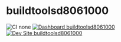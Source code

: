 # buildtoolsd8061000

![CI none](https://img.shields.io/badge/ci-none-orange.svg)
[![Dashboard buildtoolsd8061000](https://img.shields.io/badge/dashboard-buildtoolsd8061000-yellow.svg)](https://dashboard.pantheon.io/sites/36d6dc01-082b-4fe4-82e5-209b9f0cc08a#dev/code)
[![Dev Site buildtoolsd8061000](https://img.shields.io/badge/site-buildtoolsd8061000-blue.svg)](http://dev-buildtoolsd8061000.pantheonsite.io/)